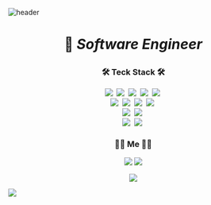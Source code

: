 ![header](https://capsule-render.vercel.app/api?type=soft&color=auto&height=150&section=header&text=SeohuiPark&fontSize=70&animation=twinkling)
#### <h1 align="center"> 🌟 _Software Engineer_ </p>
	
<h3 align="center">🛠 Teck Stack 🛠</p>

<p align="center">
	<img src="https://img.shields.io/badge/Kotlin-0095D5?style=flat-square&logo=Kotlin&logoColor=white"/></a>&nbsp
	<img src="https://img.shields.io/badge/Java-007396?style=flat-square&logo=Java&logoColor=white"/></a>&nbsp
	<img src="https://img.shields.io/badge/Javascript-F7DF1E?style=flat-square&logo=javascript&logoColor=white"/></a>&nbsp 
	<img src="https://img.shields.io/badge/C-A8B9CC?style=flat-square&logo=C&logoColor=white"/></a>&nbsp
	<img src="https://img.shields.io/badge/C++-00599C?style=flat-square&logo=C%2B%2B&logoColor=white"/></a>&nbsp
	<br>
	<img src="https://img.shields.io/badge/MySQL-4479A1?style=flat-square&logo=MySql&logoColor=white"/></a>&nbsp
	<img src="https://img.shields.io/badge/MsSQL-CC2927?style=flat-square&logo=Microsoft-SQL-Server&logoColor=white"/></a>&nbsp
	<img src="https://img.shields.io/badge/Oracle-F80000?style=flat-square&logo=Oracle&logoColor=white"/></a>&nbsp
	<img src="https://img.shields.io/badge/DynamoDB-4053D6?style=flat-square&logo=Amazon-DynamoDB&logoColor=white"/></a>&nbsp
	<br>
	<img src="https://img.shields.io/badge/SpringBoot-6DB33F?style=flat-square&logo=Spring&logoColor=white"/></a>&nbsp
	<img src="https://img.shields.io/badge/React-61DAFB?style=flat-square&logo=React&logoColor=white"/></a>&nbsp
	<br>
	<img src="https://img.shields.io/badge/AWS-232F3E?style=flat-square&logo=amazon-aws&logoColor=white"/></a>&nbsp 
	<img src="https://img.shields.io/badge/Elasticsearch-005571?style=flat-square&logo=elasticsearch&logoColor=white"/></a>&nbsp 
</p>

<h3 align="center">🧙🏻 Me 🧙🏻</h3>

<p align="center">
	<a href="https://shplab.tistory.com"><img src="http://img.shields.io/badge/-Tech%20Blog-655ced?style=flat-square&logo=Blogger&link=https://shplab.tistory.com"/></a>
	<a href="mailto:parkseohuinim@gmail.com"><img src="https://img.shields.io/badge/Gmail-d14836?style=flat-square&logo=Gmail&logoColor=white&link=parkseohuinim@gmail.com"/></a>
</p>
	
<p align="center">
  <a href="https://hits.seeyoufarm.com"><img src="https://hits.seeyoufarm.com/api/count/incr/badge.svg?url=https%3A%2F%2Fgithub.com%2Fparkseohuinim&count_bg=%23ED6DA3&title_bg=%2386757E&icon=github.svg&icon_color=%23E1DEDE&title=hits&edge_flat=false"/></a>
</p>

<a href="https://github.com/anuraghazra/github-readme-stats">
  <img align="center" src="https://github-readme-stats.vercel.app/api/pin/?username=parkseohuinim&repo=github-readme-stats" />
</a>
